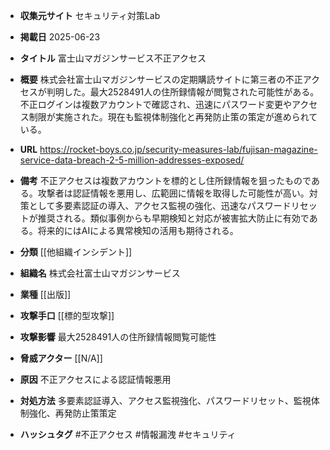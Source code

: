 - **収集元サイト**
セキュリティ対策Lab

- **掲載日**
2025-06-23

- **タイトル**
富士山マガジンサービス不正アクセス

- **概要**
株式会社富士山マガジンサービスの定期購読サイトに第三者の不正アクセスが判明した。最大2528491人の住所録情報が閲覧された可能性がある。不正ログインは複数アカウントで確認され、迅速にパスワード変更やアクセス制限が実施された。現在も監視体制強化と再発防止策の策定が進められている。

- **URL**
https://rocket-boys.co.jp/security-measures-lab/fujisan-magazine-service-data-breach-2-5-million-addresses-exposed/

- **備考**
不正アクセスは複数アカウントを標的とし住所録情報を狙ったものである。攻撃者は認証情報を悪用し、広範囲に情報を取得した可能性が高い。対策として多要素認証の導入、アクセス監視の強化、迅速なパスワードリセットが推奨される。類似事例からも早期検知と対応が被害拡大防止に有効である。将来的にはAIによる異常検知の活用も期待される。

- **分類**
[[他組織インシデント]]

- **組織名**
株式会社富士山マガジンサービス

- **業種**
[[出版]]

- **攻撃手口**
[[標的型攻撃]]

- **攻撃影響**
最大2528491人の住所録情報閲覧可能性

- **脅威アクター**
[[N/A]]

- **原因**
不正アクセスによる認証情報悪用

- **対処方法**
多要素認証導入、アクセス監視強化、パスワードリセット、監視体制強化、再発防止策策定

- **ハッシュタグ**
#不正アクセス #情報漏洩 #セキュリティ
